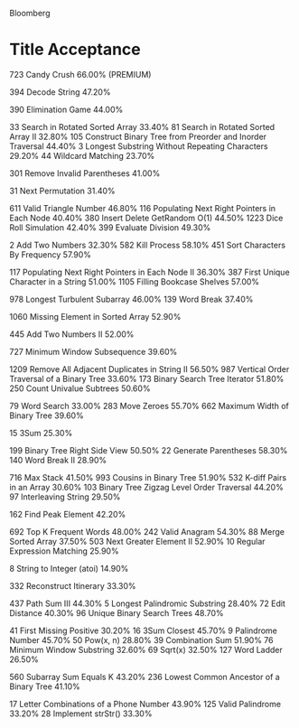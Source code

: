 Bloomberg
#	Title	Acceptance
723	Candy Crush	66.00% (PREMIUM)


394	Decode String	47.20%

390	Elimination Game	44.00%


33	Search in Rotated Sorted Array	33.40%
81	Search in Rotated Sorted Array II	32.80%
105	Construct Binary Tree from Preorder and Inorder Traversal	44.40%
3	Longest Substring Without Repeating Characters	29.20%
44	Wildcard Matching	23.70%

301	Remove Invalid Parentheses	41.00%

31	Next Permutation	31.40%

611	  Valid Triangle Number	46.80%
116	  Populating Next Right Pointers in Each Node	40.40%
380	  Insert Delete GetRandom O(1)	44.50%
1223  Dice Roll Simulation	42.40%
399	  Evaluate Division	49.30%


2	Add Two Numbers	32.30%
582	Kill Process	58.10%
451	Sort Characters By Frequency	57.90%

117	Populating Next Right Pointers in Each Node II	36.30%
387	First Unique Character in a String	51.00%
1105 Filling Bookcase Shelves	57.00%


978	Longest Turbulent Subarray	46.00%
139	Word Break	37.40%


1060	Missing Element in Sorted Array	52.90%

445	Add Two Numbers II	52.00%

727	Minimum Window Subsequence	39.60%


1209	Remove All Adjacent Duplicates in String II	56.50%
987	Vertical Order Traversal of a Binary Tree	33.60%
173	Binary Search Tree Iterator	51.80%
250	Count Univalue Subtrees	50.60%

79	Word Search	33.00%
283	Move Zeroes	55.70%
662	Maximum Width of Binary Tree	39.60%

15	3Sum	25.30%

199	Binary Tree Right Side View	50.50%
22	Generate Parentheses	58.30%
140	Word Break II	28.90%

716	Max Stack	41.50%
993	Cousins in Binary Tree	51.90%
532	K-diff Pairs in an Array	30.60%
103	Binary Tree Zigzag Level Order Traversal	44.20%
97	Interleaving String	29.50%

162	Find Peak Element	42.20%

692	Top K Frequent Words	48.00%
242	Valid Anagram	54.30%
88	Merge Sorted Array	37.50%
503	Next Greater Element II	52.90%
10	Regular Expression Matching	25.90%


8	String to Integer (atoi)	14.90%



332	Reconstruct Itinerary	33.30%


437	Path Sum III	44.30%
5	Longest Palindromic Substring	28.40%
72	Edit Distance	40.30%
96	Unique Binary Search Trees	48.70%

41	First Missing Positive	30.20%
16	3Sum Closest	45.70%
9	Palindrome Number	45.70%
50	Pow(x, n)	28.80%
39	Combination Sum	51.90%
76	Minimum Window Substring	32.60%
69	Sqrt(x)	32.50%
127	Word Ladder	26.50%

560	Subarray Sum Equals K	43.20%
236	Lowest Common Ancestor of a Binary Tree	41.10%

17	Letter Combinations of a Phone Number	43.90%
125	Valid Palindrome	33.20%
28	Implement strStr()	33.30%

